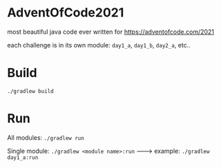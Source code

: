 # AdventOfCode2021
most beautiful java code ever written for https://adventofcode.com/2021



each challenge is in its own module: `day1_a`, `day1_b`, `day2_a`,  etc..


# Build
`./gradlew build`

# Run
All modules: `./gradlew run`

Single module: `./gradlew <module name>:run`   ---> example: `./gradlew day1_a:run`


